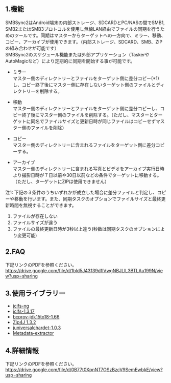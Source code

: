 ## 1.機能
SMBSync2はAndroid端末の内部ストレージ、SDCARDとPC/NASの間でSMB1, SMB2またはSMB3プロトコルを使用し無線LAN経由でファイルの同期を行うためのツールです。同期はマスターからターゲットへの一方向で、ミラー、移動、コピー、アーカイブが使用できます。（内部ストレージ、SDCARD、SMB、ZIPの組み合わせが可能です）  
SMBSync2のスケジュール機能または外部アプリケーション（TaskerやAutoMagicなど）により定期的に同期を開始する事が可能です。

- ミラー  
  マスター側のディレクトリーとファイルをターゲット側に差分コピー(*1)し、コピー終了後にマスター側に存在しないターゲット側のファイルとディレクトリーを削除する。

- 移動  
  マスター側のディレクトリーとファイルをターゲット側に差分コピーし、コピー終了後にマスター側のファイルを削除する。（ただし、マスターとターゲットに同名でファイルサイズと更新日時が同じファイルはコピーせずマスター側のファイルを削除）

- コピー  
  マスター側のディレクトリーに含まれるファイルをターゲット側に差分コピーする。

- アーカイブ  
  マスター側のディレクトリーに含まれる写真とビデオをアーカイブ実行日時より撮影日時が７日以前や30日以前などの条件でターゲットに移動する。（ただし、ターゲットにZIPは使用できません）

注1: 下記の３条件のうちいずれかが成立した場合に差分ファイルと判定し、コピーや移動を行います。また、同期タスクのオプションでファイルサイズと最終更新時間を無視することができます。
1. ファイルが存在しない
2. ファイルサイズが違う
3. ファイルの最終更新日時が3秒以上違う(秒数は同期タスクのオプションにより変更可能)  
## 2.FAQ  
下記リンクのPDFを参照ください。  
https://drive.google.com/file/d/1bld5J43139dflVwgNBJLlL3BTLAu199N/view?usp=sharing 

## 3.使用ライブラリー
- [jcifs-ng](https://github.com/AgNO3/jcifs-ng)
- [jcifs-1.3.17](https://jcifs.samba.org/)
- [bcprov-jdk15to18-1.66](https://mvnrepository.com/artifact/org.bouncycastle/bcprov-jdk15to18/1.66)  
- [Zip4J 1.3.2](https://mvnrepository.com/artifact/net.lingala.zip4j/zip4j/1.3.2)
- [juniversalchardet-1.0.3](https://code.google.com/archive/p/juniversalchardet/)
- [Metadata-extractor](https://github.com/drewnoakes/metadata-extractor)

## 4.詳細情報
下記リンクのPDFを参照ください。  
https://drive.google.com/file/d/0B77t0XpnNT7OSzBzcV9SemEwbkE/view?usp=sharing